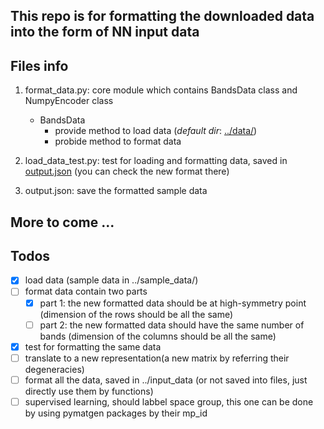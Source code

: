 ## This repo is for formatting the downloaded data into the form of NN input data

## Files info

1. format_data.py: core module which contains BandsData class and NumpyEncoder class
    - BandsData
      - provide method to load data (*default dir*: [../data/](../data/))
      - probide method to format data         

2. load_data_test.py: test for loading and formatting data, saved in [output.json](output.json) (you can check the new format there)

3. output.json: save the formatted sample data

## More to come ...

## Todos

- [x] load data (sample data in ../sample_data/)
- [ ] format data contain two parts
  - [x] part 1: the new formatted data should be at high-symmetry point (dimension of the rows should be all the same)
  - [ ] part 2: the new formatted data should have the same number of bands (dimension of the columns should be all the same)
- [x] test for formatting the same data
- [ ] translate to a new representation(a new matrix by referring their degeneracies)
- [ ] format all the data, saved in ../input_data (or not saved into files, just directly use them by functions)
- [ ] supervised learning, should labbel space group, this one can be done by using pymatgen packages by their mp_id
